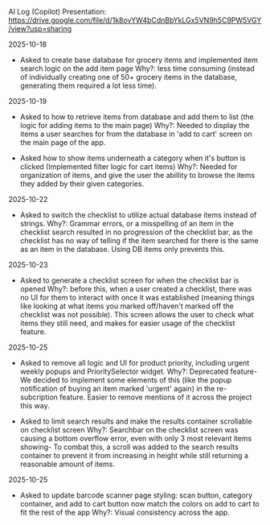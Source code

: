 AI Log (Copilot)
Presentation: https://drive.google.com/file/d/1k8ovYW4bCdnBbYkLGx5VN9h5C9PW5VGY/view?usp=sharing

2025-10-18
- Asked to create base database for grocery items and implemented item search logic on the add item page
  Why?: less time consuming (instead of individually creating one of 50+ grocery items in the database, generating them required a lot less time).

2025-10-19
- Asked to how to retrieve items from database and add them to list (the logic for adding items to the main page)
  Why?: Needed to display the items a user searches for from the database in 'add to cart' screen on the main page of the app.

- Asked how to show items underneath a category when it's button is clicked (Implemented filter logic for cart items)
  Why?: Needed for organization of items, and give the user the abillity to browse the items they added by their given categories.

2025-10-22
- Asked to switch the checklist to utilize actual database items instead of strings.
  Why?: Grammar errors, or a misspelling of an item in the checklist search resulted in no progression of the checklist bar, as the checklist has no way of telling if the item searched for there is the same as an item in the database. Using DB items only prevents this.

2025-10-23
- Asked to generate a checklist screen for when the checklist bar is opened
  Why?: before this, when a user created a checklist, there was no UI for them to interact with once it was established (meaning things like looking at what items you marked off/haven't marked off the checklist was not possible). This screen allows the user to check what items they still need, and makes for easier usage of the checklist feature.

2025-10-25
- Asked to remove all logic and UI for product priority, including urgent weekly popups and PrioritySelector widget.
  Why?: Deprecated feature- We decided to implement some elements of this (like the popup notification of buying an item marked 'urgent' again) in the re-subcription feature. Easier to remove mentions of it across the project this way.

- Asked to limit search results and make the results container scrollable on checklist screen
  Why?: Searchbar on the checklist screen was causing a bottom overflow error, even with only 3 most relevant items showing- To combat this, a scroll was added to the search results container to prevent it from increasing in height while still returning a reasonable amount of items.

2025-10-25
- Asked to update barcode scanner page styling: scan button, category container, and add to cart button now 
match the colors on add to cart to fit the rest of the app
  Why?: Visual consistency across the app.
